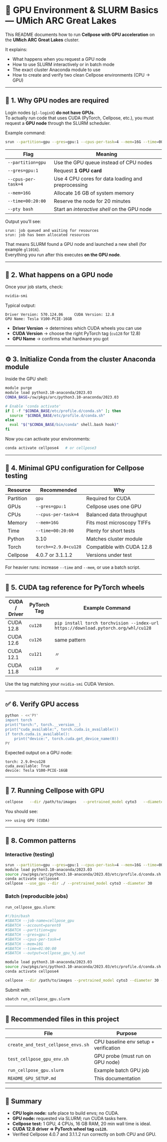 # 🧠 GPU Environment & SLURM Basics — UMich ARC Great Lakes

This README documents how to run **Cellpose with GPU acceleration** on the **UMich ARC Great Lakes** cluster.

It explains:

- What happens when you request a GPU node  
- How to use SLURM interactively or in batch mode  
- The exact cluster Anaconda module to use  
- How to create and verify two clean Cellpose environments (CPU → GPU)  

---

## 🚀 1. Why GPU nodes are required

Login nodes (`gl-loginX`) **do not have GPUs**.  
To actually run code that uses CUDA (PyTorch, Cellpose, etc.), you must request a **GPU node** through the SLURM scheduler.

Example command:

```bash
srun --partition=gpu --gres=gpu:1 --cpus-per-task=4 --mem=16G --time=00:20:00 --pty bash
```

| Flag | Meaning |
|------|----------|
| `--partition=gpu` | Use the GPU queue instead of CPU nodes |
| `--gres=gpu:1` | Request **1 GPU card** |
| `--cpus-per-task=4` | Use 4 CPU cores for data loading and preprocessing |
| `--mem=16G` | Allocate 16 GB of system memory |
| `--time=00:20:00` | Reserve the node for 20 minutes |
| `--pty bash` | Start an *interactive shell* on the GPU node |

Output you’ll see:
```
srun: job queued and waiting for resources
srun: job has been allocated resources
```
That means SLURM found a GPU node and launched a new shell (for example `gl1016`).  
Everything you run after this executes **on the GPU node**.

---

## 🧠 2. What happens on a GPU node

Once your job starts, check:
```bash
nvidia-smi
```

Typical output:
```
Driver Version: 570.124.06     CUDA Version: 12.8
GPU Name: Tesla V100-PCIE-16GB
```

- **Driver Version** → determines which CUDA wheels you can use  
- **CUDA Version** → choose the right PyTorch tag (`cu128` for 12.8)  
- **GPU Name** → confirms what hardware you got

---

## ⚙️ 3. Initialize Conda from the cluster Anaconda module

Inside the GPU shell:

```bash
module purge
module load python3.10-anaconda/2023.03
CONDA_BASE=/sw/pkgs/arc/python3.10-anaconda/2023.03

# Enable 'conda activate'
if [ -f "$CONDA_BASE/etc/profile.d/conda.sh" ]; then
  source "$CONDA_BASE/etc/profile.d/conda.sh"
else
  eval "$("$CONDA_BASE/bin/conda" shell.bash hook)"
fi
```

Now you can activate your environments:
```bash
conda activate cellpose4   # or cellpose3
```

---

## 🧩 4. Minimal GPU configuration for Cellpose testing

| Resource | Recommended | Why |
|-----------|--------------|-----|
| Partition | `gpu` | Required for CUDA |
| GPUs | `--gres=gpu:1` | Cellpose uses one GPU |
| CPUs | `--cpus-per-task=4` | Balanced data throughput |
| Memory | `--mem=16G` | Fits most microscopy TIFFs |
| Time | `--time=00:20:00` | Plenty for short tests |
| Python | 3.10 | Matches cluster module |
| Torch | `torch==2.9.0+cu128` | Compatible with CUDA 12.8 |
| Cellpose | 4.0.7 or 3.1.1.2 | Versions under test |

For heavier runs: increase `--time` and `--mem`, or use a batch script.

---

## 🧮 5. CUDA tag reference for PyTorch wheels

| CUDA / Driver | PyTorch Tag | Example Command |
|----------------|-------------|----------------|
| CUDA 12.8 | `cu128` | `pip install torch torchvision --index-url https://download.pytorch.org/whl/cu128` |
| CUDA 12.6 | `cu126` | same pattern |
| CUDA 12.1 | `cu121` | 〃 |
| CUDA 11.8 | `cu118` | 〃 |

Use the tag matching your `nvidia-smi` CUDA Version.

---

## ✅ 6. Verify GPU access

```bash
python - <<'PY'
import torch
print("torch:", torch.__version__)
print("cuda_available:", torch.cuda.is_available())
if torch.cuda.is_available():
    print("device:", torch.cuda.get_device_name(0))
PY
```

Expected output on a GPU node:
```
torch: 2.9.0+cu128
cuda_available: True
device: Tesla V100-PCIE-16GB
```

---

## 🔬 7. Running Cellpose with GPU

```bash
cellpose   --dir /path/to/images   --pretrained_model cyto3   --diameter 30   --save_tif   --use_gpu
```

You should see:
```
>>> using GPU (CUDA)
```

---

## 🧰 8. Common patterns

### Interactive (testing)
```bash
srun --partition=gpu --gres=gpu:1 --cpus-per-task=4 --mem=16G --time=00:20:00 --pty bash
module load python3.10-anaconda/2023.03
source /sw/pkgs/arc/python3.10-anaconda/2023.03/etc/profile.d/conda.sh
conda activate cellpose4
cellpose --use_gpu --dir ./ --pretrained_model cyto3 --diameter 30
```

### Batch (reproducible jobs)
`run_cellpose_gpu.slurm`:
```bash
#!/bin/bash
#SBATCH --job-name=cellpose_gpu
#SBATCH --account=parent0
#SBATCH --partition=gpu
#SBATCH --gres=gpu:1
#SBATCH --cpus-per-task=4
#SBATCH --mem=16G
#SBATCH --time=01:00:00
#SBATCH --output=cellpose_gpu_%j.out

module load python3.10-anaconda/2023.03
source /sw/pkgs/arc/python3.10-anaconda/2023.03/etc/profile.d/conda.sh
conda activate cellpose4

cellpose --dir /path/to/images --pretrained_model cyto3 --diameter 30 --save_tif --use_gpu
```

Submit with:
```bash
sbatch run_cellpose_gpu.slurm
```

---

## 📂 Recommended files in this project

| File | Purpose |
|------|----------|
| `create_and_test_cellpose_envs.sh` | CPU baseline env setup + verification |
| `test_cellpose_gpu_env.sh` | GPU probe (must run on GPU node) |
| `run_cellpose_gpu.slurm` | Example batch GPU job |
| `README_GPU_SETUP.md` | This documentation |

---

## 🧭 Summary

- **CPU login node:** safe place to build envs; no CUDA.  
- **GPU node:** requested via SLURM; run CUDA tasks here.  
- **Cellpose test:** 1 GPU, 4 CPUs, 16 GB RAM, 20 min wall time is ideal.  
- **CUDA 12.8 driver ⇒ PyTorch wheel tag `cu128`.**  
- Verified Cellpose 4.0.7 and 3.1.1.2 run correctly on both CPU and GPU.  
